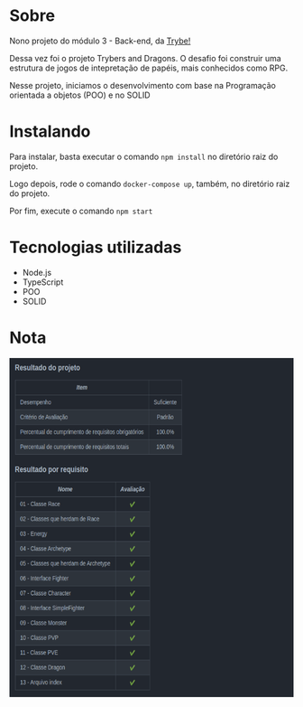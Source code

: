 <h1>Sobre</h1>
<p>Nono projeto do módulo 3 - Back-end, da <a href="https://betrybe.com" target="_blank">Trybe!</a></p>
<p>Dessa vez foi o projeto Trybers and Dragons. O desafio foi construir uma estrutura de jogos de intepretação de papéis, mais conhecidos como RPG.</p>
<p> Nesse projeto, iniciamos o desenvolvimento com base na Programação orientada a objetos (POO) e no SOLID </p>

<h1>Instalando</h1>

<p>Para instalar, basta executar o comando <code>npm install</code> no diretório raiz do projeto.</p>
<p>Logo depois, rode o comando <code>docker-compose up</code>, também, no diretório raiz do projeto. </p>
<p>Por fim, execute o comando <code>npm start</code></p>

<h1>Tecnologias utilizadas</h1>

<ul>
  <li>Node.js</li>
  <li>TypeScript</li>
  <li>POO</li>
  <li>SOLID</li>
</ul>

<h1>Nota</h1>

<img src="./TrybersAndDragons.png" alt="nota do projeto" width='800' height='600'>
 
